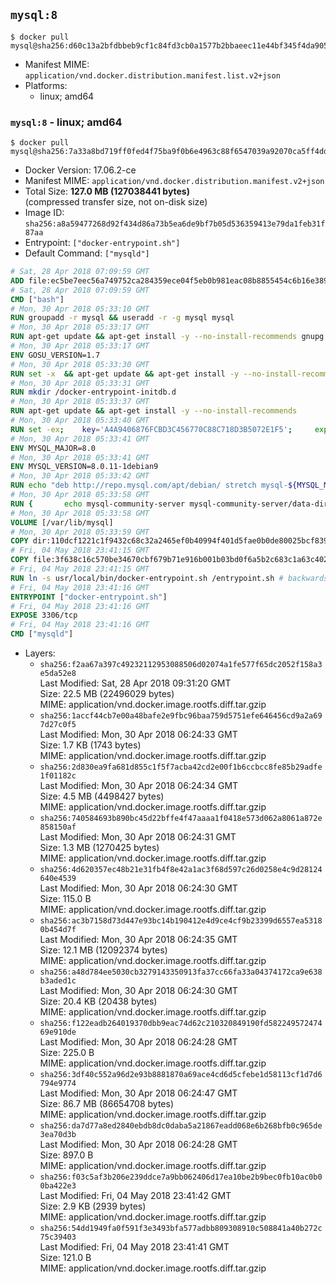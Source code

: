 ## `mysql:8`

```console
$ docker pull mysql@sha256:d60c13a2bfdbbeb9cf1c84fd3cb0a1577b2bbaeec11e44bf345f4da90586e9e1
```

-	Manifest MIME: `application/vnd.docker.distribution.manifest.list.v2+json`
-	Platforms:
	-	linux; amd64

### `mysql:8` - linux; amd64

```console
$ docker pull mysql@sha256:7a33a8bd719ff0fed4f75ba9f0b6e4963c88f6547039a92070ca5ff4ddc4289f
```

-	Docker Version: 17.06.2-ce
-	Manifest MIME: `application/vnd.docker.distribution.manifest.v2+json`
-	Total Size: **127.0 MB (127038441 bytes)**  
	(compressed transfer size, not on-disk size)
-	Image ID: `sha256:a8a59477268d92f434d86a73b5ea6de9bf7b05d536359413e79da1feb31f87aa`
-	Entrypoint: `["docker-entrypoint.sh"]`
-	Default Command: `["mysqld"]`

```dockerfile
# Sat, 28 Apr 2018 07:09:59 GMT
ADD file:ec5be7eec56a749752ca284359ece04f5eb0b981eac08b8855454c6b16e3893c in / 
# Sat, 28 Apr 2018 07:09:59 GMT
CMD ["bash"]
# Mon, 30 Apr 2018 05:33:10 GMT
RUN groupadd -r mysql && useradd -r -g mysql mysql
# Mon, 30 Apr 2018 05:33:17 GMT
RUN apt-get update && apt-get install -y --no-install-recommends gnupg dirmngr && rm -rf /var/lib/apt/lists/*
# Mon, 30 Apr 2018 05:33:17 GMT
ENV GOSU_VERSION=1.7
# Mon, 30 Apr 2018 05:33:30 GMT
RUN set -x 	&& apt-get update && apt-get install -y --no-install-recommends ca-certificates wget && rm -rf /var/lib/apt/lists/* 	&& wget -O /usr/local/bin/gosu "https://github.com/tianon/gosu/releases/download/$GOSU_VERSION/gosu-$(dpkg --print-architecture)" 	&& wget -O /usr/local/bin/gosu.asc "https://github.com/tianon/gosu/releases/download/$GOSU_VERSION/gosu-$(dpkg --print-architecture).asc" 	&& export GNUPGHOME="$(mktemp -d)" 	&& gpg --keyserver ha.pool.sks-keyservers.net --recv-keys B42F6819007F00F88E364FD4036A9C25BF357DD4 	&& gpg --batch --verify /usr/local/bin/gosu.asc /usr/local/bin/gosu 	&& rm -rf "$GNUPGHOME" /usr/local/bin/gosu.asc 	&& chmod +x /usr/local/bin/gosu 	&& gosu nobody true 	&& apt-get purge -y --auto-remove ca-certificates wget
# Mon, 30 Apr 2018 05:33:31 GMT
RUN mkdir /docker-entrypoint-initdb.d
# Mon, 30 Apr 2018 05:33:37 GMT
RUN apt-get update && apt-get install -y --no-install-recommends 		pwgen 		openssl 		perl 	&& rm -rf /var/lib/apt/lists/*
# Mon, 30 Apr 2018 05:33:40 GMT
RUN set -ex; 	key='A4A9406876FCBD3C456770C88C718D3B5072E1F5'; 	export GNUPGHOME="$(mktemp -d)"; 	gpg --keyserver ha.pool.sks-keyservers.net --recv-keys "$key"; 	gpg --export "$key" > /etc/apt/trusted.gpg.d/mysql.gpg; 	rm -rf "$GNUPGHOME"; 	apt-key list > /dev/null
# Mon, 30 Apr 2018 05:33:41 GMT
ENV MYSQL_MAJOR=8.0
# Mon, 30 Apr 2018 05:33:41 GMT
ENV MYSQL_VERSION=8.0.11-1debian9
# Mon, 30 Apr 2018 05:33:42 GMT
RUN echo "deb http://repo.mysql.com/apt/debian/ stretch mysql-${MYSQL_MAJOR}" > /etc/apt/sources.list.d/mysql.list
# Mon, 30 Apr 2018 05:33:58 GMT
RUN { 		echo mysql-community-server mysql-community-server/data-dir select ''; 		echo mysql-community-server mysql-community-server/root-pass password ''; 		echo mysql-community-server mysql-community-server/re-root-pass password ''; 		echo mysql-community-server mysql-community-server/remove-test-db select false; 	} | debconf-set-selections 	&& apt-get update && apt-get install -y mysql-community-client-core="${MYSQL_VERSION}" mysql-community-server-core="${MYSQL_VERSION}" && rm -rf /var/lib/apt/lists/* 	&& rm -rf /var/lib/mysql && mkdir -p /var/lib/mysql /var/run/mysqld 	&& chown -R mysql:mysql /var/lib/mysql /var/run/mysqld 	&& chmod 777 /var/run/mysqld
# Mon, 30 Apr 2018 05:33:58 GMT
VOLUME [/var/lib/mysql]
# Mon, 30 Apr 2018 05:33:59 GMT
COPY dir:110dcf1221c1f9432c68c32a2465ef0b40994f401d5fae0b0de80025bcf839a5 in /etc/mysql/ 
# Fri, 04 May 2018 23:41:15 GMT
COPY file:3f638c16c570be34670cbf679b71e916b001b03bd0f6a5b2c683c1a63c402746 in /usr/local/bin/ 
# Fri, 04 May 2018 23:41:15 GMT
RUN ln -s usr/local/bin/docker-entrypoint.sh /entrypoint.sh # backwards compat
# Fri, 04 May 2018 23:41:16 GMT
ENTRYPOINT ["docker-entrypoint.sh"]
# Fri, 04 May 2018 23:41:16 GMT
EXPOSE 3306/tcp
# Fri, 04 May 2018 23:41:16 GMT
CMD ["mysqld"]
```

-	Layers:
	-	`sha256:f2aa67a397c49232112953088506d02074a1fe577f65dc2052f158a3e5da52e8`  
		Last Modified: Sat, 28 Apr 2018 09:31:20 GMT  
		Size: 22.5 MB (22496029 bytes)  
		MIME: application/vnd.docker.image.rootfs.diff.tar.gzip
	-	`sha256:1accf44cb7e00a48bafe2e9fbc96baa759d5751efe646456cd9a2a697d27c0f5`  
		Last Modified: Mon, 30 Apr 2018 06:24:33 GMT  
		Size: 1.7 KB (1743 bytes)  
		MIME: application/vnd.docker.image.rootfs.diff.tar.gzip
	-	`sha256:2d830ea9fa681d855c1f5f7acba42cd2e00f1b6ccbcc8fe85b29adfe1f01182c`  
		Last Modified: Mon, 30 Apr 2018 06:24:34 GMT  
		Size: 4.5 MB (4498427 bytes)  
		MIME: application/vnd.docker.image.rootfs.diff.tar.gzip
	-	`sha256:740584693b890bc45d22bffe4f47aaaa1f0418e573d062a8061a872e858150af`  
		Last Modified: Mon, 30 Apr 2018 06:24:31 GMT  
		Size: 1.3 MB (1270425 bytes)  
		MIME: application/vnd.docker.image.rootfs.diff.tar.gzip
	-	`sha256:4d620357ec48b21e31fb4f8e42a1ac3f68d597c26d0258e4c9d28124640e4539`  
		Last Modified: Mon, 30 Apr 2018 06:24:30 GMT  
		Size: 115.0 B  
		MIME: application/vnd.docker.image.rootfs.diff.tar.gzip
	-	`sha256:ac3b7158d73d447e93bc14b190412e4d9ce4cf9b23399d6557ea53180b454d7f`  
		Last Modified: Mon, 30 Apr 2018 06:24:35 GMT  
		Size: 12.1 MB (12092374 bytes)  
		MIME: application/vnd.docker.image.rootfs.diff.tar.gzip
	-	`sha256:a48d784ee5030cb3279143350913fa37cc66fa33a04374172ca9e638b3aded1c`  
		Last Modified: Mon, 30 Apr 2018 06:24:30 GMT  
		Size: 20.4 KB (20438 bytes)  
		MIME: application/vnd.docker.image.rootfs.diff.tar.gzip
	-	`sha256:f122eadb264019370dbb9eac74d62c210320849190fd58224957247469e910de`  
		Last Modified: Mon, 30 Apr 2018 06:24:28 GMT  
		Size: 225.0 B  
		MIME: application/vnd.docker.image.rootfs.diff.tar.gzip
	-	`sha256:3df40c552a96d2e93b8881870a69ace4cd6d5cfebe1d58113cf1d7d6794e9774`  
		Last Modified: Mon, 30 Apr 2018 06:24:47 GMT  
		Size: 86.7 MB (86654708 bytes)  
		MIME: application/vnd.docker.image.rootfs.diff.tar.gzip
	-	`sha256:da7d77a8ed2840ebdb8dc0daba5a21867eadd068e6b268bfb0c965de3ea70d3b`  
		Last Modified: Mon, 30 Apr 2018 06:24:28 GMT  
		Size: 897.0 B  
		MIME: application/vnd.docker.image.rootfs.diff.tar.gzip
	-	`sha256:f03c5af3b206e239ddce7a9bb062406d17ea10be2b9bec0fb10ac0b00ba422e3`  
		Last Modified: Fri, 04 May 2018 23:41:42 GMT  
		Size: 2.9 KB (2939 bytes)  
		MIME: application/vnd.docker.image.rootfs.diff.tar.gzip
	-	`sha256:54dd1949fa0f591f3e3493bfa577adbb809308910c508841a40b272c75c39403`  
		Last Modified: Fri, 04 May 2018 23:41:41 GMT  
		Size: 121.0 B  
		MIME: application/vnd.docker.image.rootfs.diff.tar.gzip
